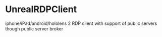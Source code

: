 # UnrealRDPClient
iphone/iPad/android/hololens 2 RDP client with support of public servers though public server broker


